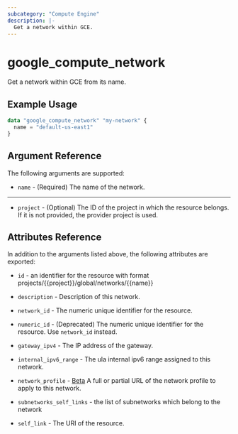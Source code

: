 ```yaml
---
subcategory: "Compute Engine"
description: |-
  Get a network within GCE.
---
```


# google_compute_network

Get a network within GCE from its name.

## Example Usage

```tf
data "google_compute_network" "my-network" {
  name = "default-us-east1"
}
```

## Argument Reference

The following arguments are supported:

* `name` - (Required) The name of the network.


- - -

* `project` - (Optional) The ID of the project in which the resource belongs. If it
    is not provided, the provider project is used.

## Attributes Reference

In addition to the arguments listed above, the following attributes are exported:

* `id` - an identifier for the resource with format projects/{{project}}/global/networks/{{name}}

* `description` - Description of this network.

* `network_id` - The numeric unique identifier for the resource.

* `numeric_id` - (Deprecated) The numeric unique identifier for the resource. Use `network_id` instead.

* `gateway_ipv4` - The IP address of the gateway.

* `internal_ipv6_range` - The ula internal ipv6 range assigned to this network.

* `network_profile` - [Beta](https://terraform.io/docs/providers/google/guides/provider_versions.html) A full or partial URL of the network profile to apply to this network.

* `subnetworks_self_links` - the list of subnetworks which belong to the network

* `self_link` - The URI of the resource.
